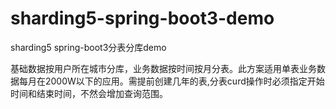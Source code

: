 # sharding5-spring-boot3-demo
sharding5 spring-boot3分表分库demo


  基础数据按用户所在城市分库，业务数据按时间按月分表。此方案适用单表业务数据每月在2000W以下的应用。需提前创建几年的表,分表curd操作时必须指定开始时间和结束时间，不然会增加查询范围。
